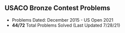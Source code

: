 ## USACO Bronze Contest Problems

- Problems Dated: December 2015 - US Open 2021 
- **44/72** Total Problems Solved (Last Updated 7/28/21)
